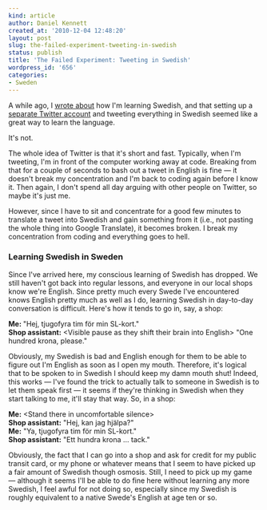```yaml
---
kind: article
author: Daniel Kennett
created_at: '2010-12-04 12:48:20'
layout: post
slug: the-failed-experiment-tweeting-in-swedish
status: publish
title: 'The Failed Experiment: Tweeting in Swedish'
wordpress_id: '656'
categories:
- Sweden
---
```


<p>A while ago, I <a href="/blog/2010/06/twitter-as-a-language-learning-tool/">wrote about</a> how I'm learning Swedish, and that setting up a <a href="http://twitter.com/iKenndacSE">separate Twitter account</a> and tweeting everything in Swedish seemed like a great way to learn the language.</p>
<p>It's not.</p>
<p>The whole idea of Twitter is that it's short and fast. Typically, when I'm tweeting, I'm in front of the computer working away at code. Breaking from that for a couple of seconds to bash out a tweet in English is fine — it doesn't break my concentration and I'm back to coding again before I know it. Then again, I don't spend all day arguing with other people on Twitter, so maybe it's just me.</p>
<p>However, since I have to sit and concentrate for a good few minutes to translate a tweet into Swedish and gain something from it (i.e., not pasting the whole thing into Google Translate), it becomes broken. I break my concentration from coding and everything goes to hell.</p>
<h3>Learning Swedish in Sweden</h3>
<p>Since I've arrived here, my conscious learning of Swedish has dropped. We still haven't got back into regular lessons, and everyone in our local shops know we're English. Since pretty much every Swede I've encountered knows English pretty much as well as I do, learning Swedish in day-to-day conversation is difficult. Here's how it tends to go in, say, a shop:</p>
<p><strong>Me: </strong>"Hej, tjugofyra tim för min SL-kort."<br /><strong>Shop assistant:</strong> &lt;Visible pause as they shift their brain into English&gt; "One hundred krona, please."</p>
<p>Obviously, my Swedish is bad and English enough for them to be able to figure out I'm English as soon as I open my mouth. Therefore, it's logical that to be spoken to in Swedish I should keep my damn mouth shut! Indeed, this works — I've found the trick to actually talk to someone in Swedish is to let them speak first — it seems if they're thinking in Swedish when they start talking to me, it'll stay that way. So, in a shop:</p>
<p><strong>Me:</strong> &lt;Stand there in uncomfortable silence&gt;<br /><strong>Shop assistant:</strong> "Hej, kan jag hjälpa?" <br /><strong>Me:</strong> "Ya, tjugofyra tim för min SL-kort."<br /><strong>Shop assistant:</strong> "Ett hundra krona … tack."</p>
<p>Obviously, the fact that I can go into a shop and ask for credit for my public transit card, or my phone or whatever means that I seem to have picked up a fair amount of Swedish though osmosis. Still, I need to pick up my game — although it seems I'll be able to do fine here without learning any more Swedish, I feel awful for not doing so, especially since my Swedish is roughly equivalent to a native Swede's English at age ten or so.</p>